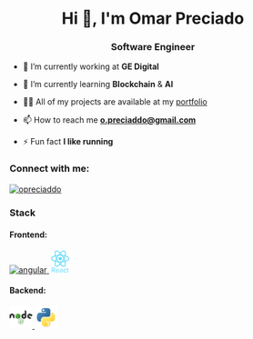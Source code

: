 <h1 align="center">Hi 👋, I'm Omar Preciado</h1>
<h3 align="center">Software Engineer</h3>

- 🔭 I’m currently working at **GE Digital**

- 🌱 I’m currently learning **Blockchain** & **AI**

- 👨‍💻 All of my projects are available at my [portfolio](https://opreciaddo.github.io/portfolio/)

- 📫 How to reach me **o.preciaddo@gmail.com**

- ⚡ Fun fact **I like running**

<h3 align="left">Connect with me:</h3>
<p align="left">
<a href="https://linkedin.com/in/opreciaddo" target="blank"><img align="center" src="https://raw.githubusercontent.com/rahuldkjain/github-profile-readme-generator/master/src/images/icons/Social/linked-in-alt.svg" alt="opreciaddo" height="30" width="40" /></a>
</p>

<h3 align="left">Stack</h3>
<h4 align="left">Frontend:</h4>
<p align="left">
  <a href="https://angular.io" target="_blank" rel="noreferrer"> 
    <img src="https://angular.io/assets/images/logos/angular/angular.svg" alt="angular" width="40" height="40"/> 
  </a> 
  <a href="https://reactjs.org/" target="_blank" rel="noreferrer"> 
    <img src="https://raw.githubusercontent.com/devicons/devicon/master/icons/react/react-original-wordmark.svg" alt="react" width="40" height="40"/> 
  </a>
</p>
<h4 align="left">Backend:</h4>
<p align="left">
  <a href="https://nodejs.org" target="_blank" rel="noreferrer"> 
    <img src="https://raw.githubusercontent.com/devicons/devicon/master/icons/nodejs/nodejs-original-wordmark.svg" alt="nodejs" width="40" height="40"/> 
  </a>
  <a href="https://www.python.org" target="_blank" rel="noreferrer"> 
    <img src="https://raw.githubusercontent.com/devicons/devicon/master/icons/python/python-original.svg" alt="python" width="40" height="40"/> 
  </a>
</p>
